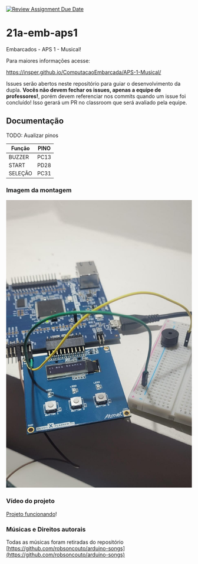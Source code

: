 [![Review Assignment Due Date](https://classroom.github.com/assets/deadline-readme-button-24ddc0f5d75046c5622901739e7c5dd533143b0c8e959d652212380cedb1ea36.svg)](https://classroom.github.com/a/VFRkr4Ac)
# 21a-emb-aps1

Embarcados - APS 1 - Musical!

Para maiores informações acesse:

https://insper.github.io/ComputacaoEmbarcada/APS-1-Musical/

Issues serão abertos neste repositório para guiar o desenvolvimento
da dupla. **Vocês não devem fechar os issues, apenas a equipe de professores!**, porém devem referenciar nos commits quando um issue
foi concluído! Isso gerará um PR no classroom que será avaliado pela equipe.

## Documentação

TODO: Aualizar pinos

| Função  | PINO |
| ------- | ---- |
| BUZZER  | PC13 |
| START   | PD28 |
| SELEÇÃO | PC31 |

### Imagem da montagem

![Projeto montado](./projeto.jpeg)

### Vídeo do projeto

[Projeto funcionando](https://www.youtube.com/shorts/RtZlsG7LDtw)!

### Músicas e Direitos autorais

Todas as músicas foram retiradas do repositório [https://github.com/robsoncouto/arduino-songs](https://github.com/robsoncouto/arduino-songs)
